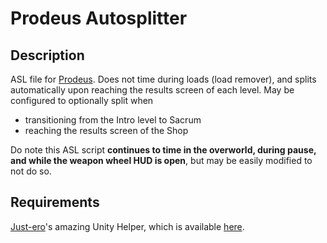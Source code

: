 # Prodeus Autosplitter
## Description
ASL file for [Prodeus](https://www.prodeusgame.com/). Does not time during loads (load remover), and splits automatically upon reaching the results screen of each level. May be configured to optionally split when

- transitioning from the Intro level to Sacrum
- reaching the results screen of the Shop

Do note this ASL script **continues to time in the overworld, during pause, and while the weapon wheel HUD is open**, but may be easily modified to not do so.

## Requirements
[Just-ero](https://github.com/just-ero/)'s amazing Unity Helper, which is available [here](https://github.com/just-ero/asl-help/raw/main/Components/UnityASL.bin).